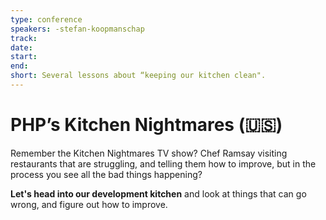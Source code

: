 ```yaml
---
type: conference
speakers: -stefan-koopmanschap
track: 
date: 
start: 
end: 
short: Several lessons about “keeping our kitchen clean".
---
```


# PHP’s Kitchen Nightmares (🇺🇸)

Remember the Kitchen Nightmares TV show? Chef Ramsay visiting restaurants that are struggling, and telling them how to improve, but in the process you see all the bad things happening? 

**Let's head into our development kitchen** and look at things that can go wrong, and figure out how to improve.
